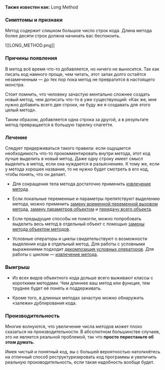 **Также известен как:** Long Method

### Симптомы и признаки
Метод содержит слишком большое число строк кода. Длина метода более десяти строк должна начинать вас беспокоить.

![[LONG_METHOD.png]]

### Причины появления
В метод всё время что-то добавляется, но ничего не выносится. Так как писать код намного проще, чем читать, этот запах долго остаётся незамеченным — до тех пор пока метод не превратится в настоящего монстра.

Стоит помнить, что человеку зачастую ментально сложнее создать новый метод, чем дописать что-то в уже существующий: «Как же, мне нужно добавить всего две строки, не буду же я создавать для этого целый метод».

Таким образом, добавляется одна строка за другой, а в результате метод превращается в большую тарелку спагетти.

### Лечение
Следует придерживаться такого правила: если ощущается необходимость что-то прокомментировать внутри метода, этот код лучше выделить в новый метод. Даже одну строку имеет смысл выделить в метод, если она нуждается в разъяснениях. К тому же, если у метода хорошее название, то не нужно будет смотреть в его код, чтобы понять, что он делает.

- Для сокращения тела метода достаточно применить [извлечение метода](https://refactoring.guru/ru/extract-method).
    
- Если локальные переменные и параметры препятствуют выделению метода, можно применить [замену временной переменной вызовом метода](https://refactoring.guru/ru/replace-temp-with-query), [замену параметров объектом](https://refactoring.guru/ru/introduce-parameter-object) и [передачу всего объекта](https://refactoring.guru/ru/preserve-whole-object).
    
- Если предыдущие способы не помогли, можно попробовать выделить весь метод в отдельный объект с помощью [замены метода объектом методов](https://refactoring.guru/ru/replace-method-with-method-object).
    
- Условные операторы и циклы свидетельствуют о возможности выделения кода в отдельный метод. Для работы с условными выражениями подходит [декомпозиция условных операторов](https://refactoring.guru/ru/decompose-conditional). Для работы с циклом — [извлечение метода](https://refactoring.guru/ru/extract-method).

### Выигрыш
- Из всех видов объектного кода дольше всего выживают классы с короткими методами. Чем длиннее ваш метод или функция, тем труднее будет её понять и поддерживать.
    
- Кроме того, в длинных методах зачастую можно обнаружить «залежи» дублирования кода.

### Производительность
Многие волнуются, что увеличение числа методов может плохо сказаться на производительности. В абсолютном большинстве случаев, это не является реальной проблемой, так что **просто перестаньте об этом думать.**

Имея чистый и понятный код, вы с большей вероятностью натолкнётесь на отличный способ реструктуризировать код программы и увеличить реальную производительность, если такая надобность вообще будет.